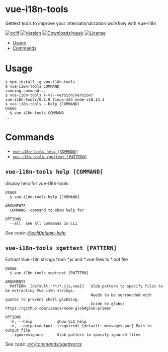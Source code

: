 vue-i18n-tools
==============

Gettext tools to improve your internationalization workflow with Vue-i18n

[![oclif](https://img.shields.io/badge/cli-oclif-brightgreen.svg)](https://oclif.io)
[![Version](https://img.shields.io/npm/v/vue-i18n-tools.svg)](https://npmjs.org/package/vue-i18n-tools)
[![Downloads/week](https://img.shields.io/npm/dw/vue-i18n-tools.svg)](https://npmjs.org/package/vue-i18n-tools)
[![License](https://img.shields.io/npm/l/vue-i18n-tools.svg)](https://github.com/shimarulin/vue-i18n-tools/blob/master/package.json)

<!-- toc -->
* [Usage](#usage)
* [Commands](#commands)
<!-- tocstop -->
# Usage
<!-- usage -->
```sh-session
$ npm install -g vue-i18n-tools
$ vue-i18n-tools COMMAND
running command...
$ vue-i18n-tools (-v|--version|version)
vue-i18n-tools/0.1.0 linux-x64 node-v10.14.1
$ vue-i18n-tools --help [COMMAND]
USAGE
  $ vue-i18n-tools COMMAND
...
```
<!-- usagestop -->
# Commands
<!-- commands -->
* [`vue-i18n-tools help [COMMAND]`](#vue-i-18-n-tools-help-command)
* [`vue-i18n-tools xgettext [PATTERN]`](#vue-i-18-n-tools-xgettext-file)

## `vue-i18n-tools help [COMMAND]`

display help for vue-i18n-tools

```
USAGE
  $ vue-i18n-tools help [COMMAND]

ARGUMENTS
  COMMAND  command to show help for

OPTIONS
  --all  see all commands in CLI
```

_See code: [@oclif/plugin-help](https://github.com/oclif/plugin-help/blob/v2.1.4/src/commands/help.ts)_

## `vue-i18n-tools xgettext [PATTERN]`

Extract Vue-i18n strings from *.js and *.vue files to *.pot file

```
USAGE
  $ vue-i18n-tools xgettext [PATTERN]

ARGUMENTS
  PATTERN  [default: **/*.{js,vue}]   Glob pattern to specify files to be extracting Vue-i18n strings.
                                      Needs to be surrounded with quotes to prevent shell globbing.
                                      Guide to globs: https://github.com/isaacs/node-glob#glob-primer

OPTIONS
  -h, --help           show CLI help
  -o, --output=output  (required) [default: messages.pot] Path to output file
  --ignore=ignore      Glob pattern to specify ignored files
```

_See code: [src/commands/xgettext.ts](https://github.com/shimarulin/vue-i18n-tools/blob/v0.1.0/src/commands/xgettext.ts)_
<!-- commandsstop -->
